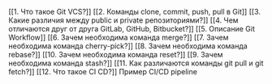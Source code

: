 
[[1. Что такое Git VCS?]]
[[2. Команды clone, commit, push, pull в Git]]
[[3. Какие различия между public и private репозиториями?]]
[[4. Чем отличаются друг от друга GitLab, GitHub, Bitbucket?]]
[[5. Описание Git Workflow]]
[[6. Зачем необходима команда merge?]]
[[7. Зачем необходима команда cherry-pick?]]
[[8. Зачем необходима команда rebase?]]
[[10. Зачем необходима команда reset?]]
[[9. Зачем необходима команда stash?]]
[[11. Как различаются команды git pull и git fetch?]]
[[12. Что такое CI CD?]]
Пример CI/CD pipeline
